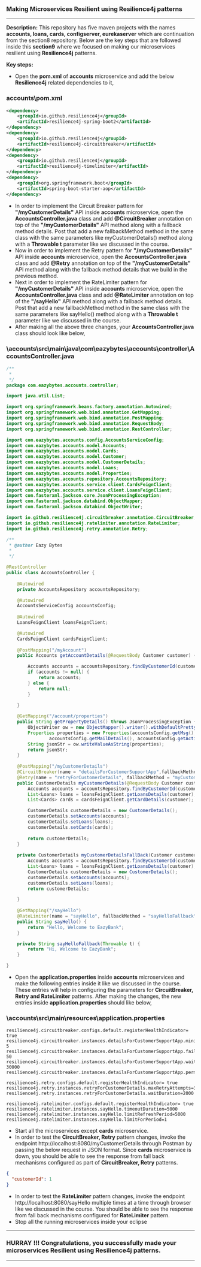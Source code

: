 ### Making Microservices Resilient using Resilience4j patterns
---

**Description:** This repository has five maven projects with the names **accounts, loans, cards, configserver, eurekaserver** which are continuation from the section8 repository. Below are the key steps that are followed inside this **section9** where we focused on making our microservices resilient using **Resilience4j** patterns.

**Key steps:**
- Open the **pom.xml** of **accounts** microservice and add the below **Resilience4j** related dependencies to it,

### accounts\pom.xml

```xml
<dependency>
	<groupId>io.github.resilience4j</groupId>
	<artifactId>resilience4j-spring-boot2</artifactId>
</dependency>
<dependency>
	<groupId>io.github.resilience4j</groupId>
	<artifactId>resilience4j-circuitbreaker</artifactId>
</dependency>
<dependency>
	<groupId>io.github.resilience4j</groupId>
	<artifactId>resilience4j-timelimiter</artifactId>
</dependency>
<dependency>
	<groupId>org.springframework.boot</groupId>
	<artifactId>spring-boot-starter-aop</artifactId>
</dependency>
```
-  In order to implement the Circuit Breaker pattern for **"/myCustomerDetails"** API inside **accounts** microservice, open the **AccountsController.java** class 
   and add **@CircuitBreaker** annotation on top of the **"/myCustomerDetails"** API method along with a fallback method details. Post that add a new fallbackMethod method in      the same class with the same parameters like myCustomerDetails() method along with a **Throwable t** parameter like we discussed in the course. 
-  Now in order to implement the Retry pattern for **"/myCustomerDetails"** API inside **accounts** microservice, open the **AccountsController.java** class 
   and add **@Retry** annotation on top of the **"/myCustomerDetails"** API method along with the fallback method details that we build in the previous method.
-  Next in order to implement the RateLimiter pattern for **"/myCustomerDetails"** API inside **accounts** microservice, open the **AccountsController.java** class 
   and add **@RateLimiter** annotation on top of the **"/sayHello"** API method along with a fallback method details. Post that add a new fallbackMethod method in the same 
   class with the same parameters like sayHello() method along with a **Throwable t** parameter like we discussed in the course.
-  After making all the above three changes, your **AccountsController.java** class should look like below,
### \accounts\src\main\java\com\eazybytes\accounts\controller\AccountsController.java
```java
/**
 * 
 */
package com.eazybytes.accounts.controller;

import java.util.List;

import org.springframework.beans.factory.annotation.Autowired;
import org.springframework.web.bind.annotation.GetMapping;
import org.springframework.web.bind.annotation.PostMapping;
import org.springframework.web.bind.annotation.RequestBody;
import org.springframework.web.bind.annotation.RestController;

import com.eazybytes.accounts.config.AccountsServiceConfig;
import com.eazybytes.accounts.model.Accounts;
import com.eazybytes.accounts.model.Cards;
import com.eazybytes.accounts.model.Customer;
import com.eazybytes.accounts.model.CustomerDetails;
import com.eazybytes.accounts.model.Loans;
import com.eazybytes.accounts.model.Properties;
import com.eazybytes.accounts.repository.AccountsRepository;
import com.eazybytes.accounts.service.client.CardsFeignClient;
import com.eazybytes.accounts.service.client.LoansFeignClient;
import com.fasterxml.jackson.core.JsonProcessingException;
import com.fasterxml.jackson.databind.ObjectMapper;
import com.fasterxml.jackson.databind.ObjectWriter;

import io.github.resilience4j.circuitbreaker.annotation.CircuitBreaker;
import io.github.resilience4j.ratelimiter.annotation.RateLimiter;
import io.github.resilience4j.retry.annotation.Retry;

/**
 * @author Eazy Bytes
 *
 */

@RestController
public class AccountsController {
	
	@Autowired
	private AccountsRepository accountsRepository;

	@Autowired
	AccountsServiceConfig accountsConfig;
	
	@Autowired
	LoansFeignClient loansFeignClient;

	@Autowired
	CardsFeignClient cardsFeignClient;
	
	@PostMapping("/myAccount")
	public Accounts getAccountDetails(@RequestBody Customer customer) {

		Accounts accounts = accountsRepository.findByCustomerId(customer.getCustomerId());
		if (accounts != null) {
			return accounts;
		} else {
			return null;
		}

	}
	
	@GetMapping("/account/properties")
	public String getPropertyDetails() throws JsonProcessingException {
		ObjectWriter ow = new ObjectMapper().writer().withDefaultPrettyPrinter();
		Properties properties = new Properties(accountsConfig.getMsg(), accountsConfig.getBuildVersion(),
				accountsConfig.getMailDetails(), accountsConfig.getActiveBranches());
		String jsonStr = ow.writeValueAsString(properties);
		return jsonStr;
	}
	
	@PostMapping("/myCustomerDetails")
	@CircuitBreaker(name = "detailsForCustomerSupportApp",fallbackMethod="myCustomerDetailsFallBack")
	@Retry(name = "retryForCustomerDetails", fallbackMethod = "myCustomerDetailsFallBack")
	public CustomerDetails myCustomerDetails(@RequestBody Customer customer) {
		Accounts accounts = accountsRepository.findByCustomerId(customer.getCustomerId());
		List<Loans> loans = loansFeignClient.getLoansDetails(customer);
		List<Cards> cards = cardsFeignClient.getCardDetails(customer);

		CustomerDetails customerDetails = new CustomerDetails();
		customerDetails.setAccounts(accounts);
		customerDetails.setLoans(loans);
		customerDetails.setCards(cards);
		
		return customerDetails;
	}
	
	private CustomerDetails myCustomerDetailsFallBack(Customer customer, Throwable t) {
		Accounts accounts = accountsRepository.findByCustomerId(customer.getCustomerId());
		List<Loans> loans = loansFeignClient.getLoansDetails(customer);
		CustomerDetails customerDetails = new CustomerDetails();
		customerDetails.setAccounts(accounts);
		customerDetails.setLoans(loans);
		return customerDetails;

	}
	
	@GetMapping("/sayHello")
	@RateLimiter(name = "sayHello", fallbackMethod = "sayHelloFallback")
	public String sayHello() {
		return "Hello, Welcome to EazyBank";
	}

	private String sayHelloFallback(Throwable t) {
		return "Hi, Welcome to EazyBank";
	}

}
```
- Open the **application.properties** inside **accounts** microservices and make the following entries inside it like we discussed in the course. These entries will help
  in configuring the parameters for **CircuitBreaker, Retry and RateLimiter** patterns. After making the changes, the new entries inside **application.properties** should like below,
### \accounts\src\main\resources\application.properties
```
resilience4j.circuitbreaker.configs.default.registerHealthIndicator= true
resilience4j.circuitbreaker.instances.detailsForCustomerSupportApp.minimumNumberOfCalls= 5
resilience4j.circuitbreaker.instances.detailsForCustomerSupportApp.failureRateThreshold= 50
resilience4j.circuitbreaker.instances.detailsForCustomerSupportApp.waitDurationInOpenState= 30000
resilience4j.circuitbreaker.instances.detailsForCustomerSupportApp.permittedNumberOfCallsInHalfOpenState=2

resilience4j.retry.configs.default.registerHealthIndicator= true
resilience4j.retry.instances.retryForCustomerDetails.maxRetryAttempts=3
resilience4j.retry.instances.retryForCustomerDetails.waitDuration=2000

resilience4j.ratelimiter.configs.default.registerHealthIndicator= true
resilience4j.ratelimiter.instances.sayHello.timeoutDuration=5000
resilience4j.ratelimiter.instances.sayHello.limitRefreshPeriod=5000
resilience4j.ratelimiter.instances.sayHello.limitForPeriod=1
```
- Start all the microservices except **cards** microservice.
- In order to test the **CircuitBreaker, Retry** pattern changes, invoke the endpoint http://localhost:8080/myCustomerDetails through Postman by passing the below request in JSON format. Since **cards** microservice is down, you should be able to see the response from fall back mechanisms configured as part of **CircuitBreaker, Retry** patterns.
```json
{
  "customerId": 1
}
```
- In order to test the **RateLimiter** pattern changes, invoke the endpoint http://localhost:8080/sayHello multiple times at a time through browser like we discussed in the
  course. You should be able to see the response from fall back mechanisms configured for **RateLimiter** pattern.
-  Stop all the running microservices inside your eclipse
---
### HURRAY !!! Congratulations, you successfully made your microservices Resilient using Resilience4j patterns.
---
